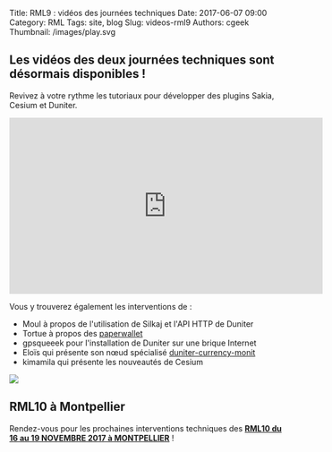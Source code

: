 Title: RML9 : vidéos des journées techniques
Date: 2017-06-07 09:00
Category: RML
Tags: site, blog
Slug: videos-rml9
Authors: cgeek
Thumbnail: /images/play.svg

## Les vidéos des deux journées techniques sont désormais disponibles !

Revivez à votre rythme les tutoriaux pour développer des plugins Sakia, Cesium et Duniter.

<iframe width="560" height="315" src="https://www.youtube.com/embed/videoseries?list=PL0UDqLtXevvH2GRaD5-HUPWExVxY_MuwK" frameborder="0" allowfullscreen></iframe>

Vous y trouverez également les interventions de : 

* Moul à propos de l'utilisation de Silkaj et l'API HTTP de Duniter
* Tortue à propos des [paperwallet](https://duniter.tednet.fr/paperwallet/)
* gpsqueeek pour l'installation de Duniter sur une brique Internet
* Eloïs qui présente son nœud spécialisé [duniter-currency-monit](https://github.com/duniter/duniter-currency-monit)
* kimamila qui présente les nouveautés de Cesium

![](../images/rml9/paperwallet.png)

## RML10 à Montpellier

Rendez-vous pour les prochaines interventions techniques des [**RML10 du 16 au 19 NOVEMBRE 2017 à MONTPELLIER**](https://rml10.duniter.org/) !
